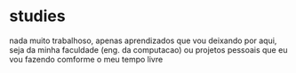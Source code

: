 # studies
nada muito trabalhoso, apenas aprendizados que vou deixando por aqui, seja da minha faculdade (eng. da computacao) ou projetos pessoais que eu vou fazendo comforme o meu tempo livre 

